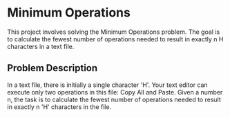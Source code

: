 # Minimum Operations

This project involves solving the Minimum Operations problem. The goal is to calculate the fewest number of operations needed to result in exactly n H characters in a text file.

## Problem Description

In a text file, there is initially a single character 'H'. Your text editor can execute only two operations in this file: Copy All and Paste. Given a number n, the task is to calculate the fewest number of operations needed to result in exactly n 'H' characters in the file.

